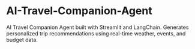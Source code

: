 # AI-Travel-Companion-Agent
AI Travel Companion Agent built with Streamlit and LangChain. Generates personalized trip recommendations using real-time weather, events, and budget data.
